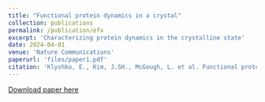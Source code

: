 ```yaml
---
title: "Functional protein dynamics in a crystal"
collection: publications
permalink: /publication/efx
excerpt: 'Characterizing protein dynamics in the crystalline state'
date: 2024-04-01
venue: 'Nature Communications'
paperurl: 'files/paper1.pdf'
citation: 'Klyshko, E., Kim, J.SH., McGough, L. et al. Functional protein dynamics in a crystal. Nat Commun 15, 3244 (2024). https://doi.org/10.1038/s41467-024-47473-4'
---
```


[Download paper here](files/paper1.pdf)
